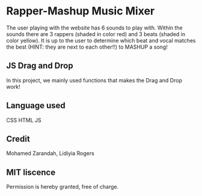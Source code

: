 # Rapper-Mashup Music Mixer 
The user playing with the website has 6 sounds to play with. Within the sounds there are 3 rappers (shaded in color red) and 3 beats (shaded in color yellow). It is up to the user to determine which beat and vocal matches the best (HINT: they are next to each other!!) to MASHUP a song!

## JS Drag and Drop
In this project, we mainly used functions that makes the Drag and Drop work! 

## Language used
CSS
HTML
JS

## Credit
Mohamed Zarandah, 
Lidiyia Rogers

## MIT liscence
Permission is hereby granted, free of charge.
